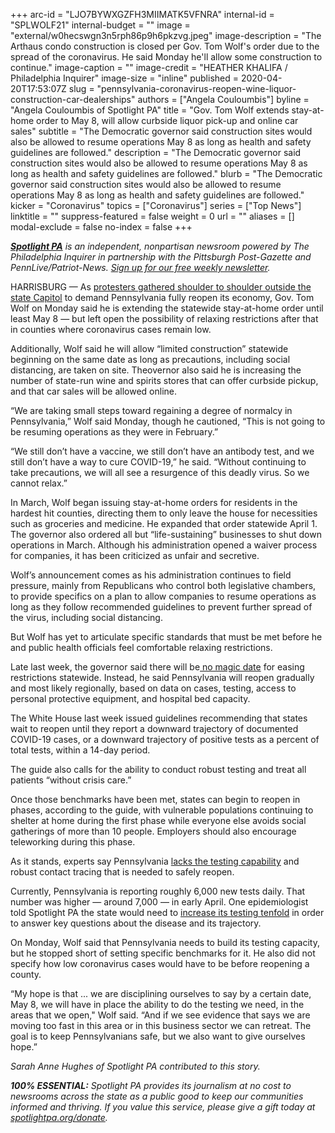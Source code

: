 +++
arc-id = "LJO7BYWXGZFH3MIIMATK5VFNRA"
internal-id = "SPLWOLF21"
internal-budget = ""
image = "external/w0hecswgn3n5rph86p9h6pkzvg.jpeg"
image-description = "The Arthaus condo construction is closed per Gov. Tom Wolf's order due to the spread of the coronavirus. He said Monday he'll allow some construction to continue."
image-caption = ""
image-credit = "HEATHER KHALIFA / Philadelphia Inquirer"
image-size = "inline"
published = 2020-04-20T17:53:07Z
slug = "pennsylvania-coronavirus-reopen-wine-liquor-construction-car-dealerships"
authors = ["Angela Couloumbis"]
byline = "Angela Couloumbis of Spotlight PA"
title = "Gov. Tom Wolf extends stay-at-home order to May 8, will allow curbside liquor pick-up and online car sales"
subtitle = "The Democratic governor said construction sites would also be allowed to resume operations May 8 as long as health and safety guidelines are followed."
description = "The Democratic governor said construction sites would also be allowed to resume operations May 8 as long as health and safety guidelines are followed."
blurb = "The Democratic governor said construction sites would also be allowed to resume operations May 8 as long as health and safety guidelines are followed."
kicker = "Coronavirus"
topics = ["Coronavirus"]
series = ["Top News"]
linktitle = ""
suppress-featured = false
weight = 0
url = ""
aliases = []
modal-exclude = false
no-index = false
+++

<a href="https://www.spotlightpa.org/"><i><b>Spotlight PA</b></i></a><i> is an independent, nonpartisan newsroom powered by The Philadelphia Inquirer in partnership with the Pittsburgh Post-Gazette and PennLive/Patriot-News. </i><a href="https://www.spotlightpa.org/newsletters"><i>Sign up for our free weekly newsletter</i></a><i>.</i>

HARRISBURG — As <a href="https://www.spotlightpa.org/news/2020/04/pennsylvania-anti-shutdown-rally-harrisburg/" target=_blank>protesters gathered shoulder to shoulder outside the state Capitol</a> to demand Pennsylvania fully reopen its economy, Gov. Tom Wolf on Monday said he is extending the statewide stay-at-home order until least May 8 — but left open the possibility of relaxing restrictions after that in counties where coronavirus cases remain low.

Additionally, Wolf said he will allow “limited construction” statewide beginning on the same date as long as precautions, including social distancing, are taken on site. Theovernor also said he is increasing the number of state-run wine and spirits stores that can offer curbside pickup, and that car sales will be allowed online.



“We are taking small steps toward regaining a degree of normalcy in Pennsylvania,” Wolf said Monday, though he cautioned, “This is not going to be resuming operations as they were in February.”

“We still don’t have a vaccine, we still don’t have an antibody test, and we still don’t have a way to cure COVID-19,” he said. “Without continuing to take precautions, we will all see a resurgence of this deadly virus. So we cannot relax.”

<script src="https://www.spotlightpa.org/embed.js" async></script><div data-spl-embed-version="1" data-spl-src="https://www.spotlightpa.org/embeds/donate/"></div>


In March, Wolf began issuing stay-at-home orders for residents in the hardest hit counties, directing them to only leave the house for necessities such as groceries and medicine. He expanded that order statewide April 1. The governor also ordered all but “life-sustaining” businesses to shut down operations in March. Although his administration opened a waiver process for companies, it has been criticized as unfair and secretive.

Wolf’s announcement comes as his administration continues to field pressure, mainly from Republicans who control both legislative chambers, to provide specifics on a plan to allow companies to resume operations as long as they follow recommended guidelines to prevent further spread of the virus, including social distancing.

But Wolf has yet to articulate specific standards that must be met before he and public health officials feel comfortable relaxing restrictions.

Late last week, the governor said there will be<a href="https://www.spotlightpa.org/news/2020/04/pennsylvania-coronavirus-gov-tom-wolf-broad-plan-reopening-state/" target="_blank"> no magic date</a> for easing restrictions statewide. Instead, he said Pennsylvania will reopen gradually and most likely regionally, based on data on cases, testing, access to personal protective equipment, and hospital bed capacity.

The White House last week issued guidelines recommending that states wait to reopen until they report a downward trajectory of documented COVID-19 cases, or a downward trajectory of positive tests as a percent of total tests, within a 14-day period.

The guide also calls for the ability to conduct robust testing and treat all patients “without crisis care.”

Once those benchmarks have been met, states can begin to reopen in phases, according to the guide, with vulnerable populations continuing to shelter at home during the first phase while everyone else avoids social gatherings of more than 10 people. Employers should also encourage teleworking during this phase.

<script src="https://www.spotlightpa.org/embed.js" async></script><div data-spl-embed-version="1" data-spl-src="https://www.spotlightpa.org/embeds/newsletter/"></div>

As it stands, experts say Pennsylvania <a href="https://www.spotlightpa.org/news/2020/04/pennsylvania-coronavirus-testing-antibodies-undetected-availability/">lacks the testing capability</a> and robust contact tracing that is needed to safely reopen.

Currently, Pennsylvania is reporting roughly 6,000 new tests daily. That number was higher — around 7,000 — in early April. One epidemiologist told Spotlight PA the state would need to <a href="https://www.spotlightpa.org/news/2020/04/pennsylvania-coronavirus-testing-antibodies-undetected-availability/" target="_blank">increase its testing tenfold</a> in order to answer key questions about the disease and its trajectory.

On Monday, Wolf said that Pennsylvania needs to build its testing capacity, but he stopped short of setting specific benchmarks for it. He also did not specify how low coronavirus cases would have to be before reopening a county.

“My hope is that ... we are disciplining ourselves to say by a certain date, May 8, we will have in place the ability to do the testing we need, in the areas that we open," Wolf said. “And if we see evidence that says we are moving too fast in this area or in this business sector we can retreat. The goal is to keep Pennsylvanians safe, but we also want to give ourselves hope.”

<i>Sarah Anne Hughes of Spotlight PA contributed to this story.</i>

<i><b>100% ESSENTIAL:</b></i><i> Spotlight PA provides its journalism at no cost to newsrooms across the state as a public good to keep our communities informed and thriving. If you value this service, please give a gift today at </i><a href="https://www.spotlightpa.org/donate"><i>spotlightpa.org/donate</i></a><i>.</i>

<script src="https://www.spotlightpa.org/embed.js" async></script><div data-spl-embed-version="1" data-spl-src="https://www.spotlightpa.org/embeds/tips/?tip_text=Do%20you%20have%20a%20tip%20about%20%3Cb%3Ehow%20Pa.'s%20government%20is%20responding%20to%20the%20coronavirus%3C%2Fb%3E%3F%20Tell%20us."></div>
